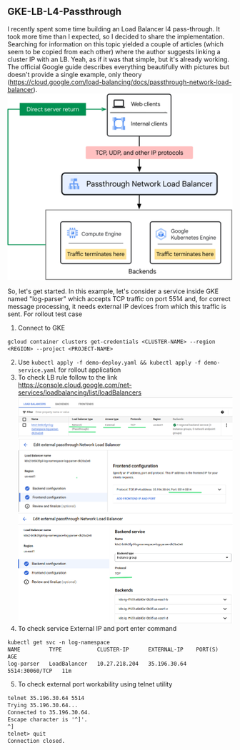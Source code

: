 ## GKE-LB-L4-Passthrough

I recently spent some time building an Load Balancer l4 pass-through. It took more time than I expected, so I decided to share the implementation. 
Searching for information on this topic yielded a couple of articles (which seem to be copied from each other) where the author suggests linking a cluster IP with an LB. 
Yeah, as if it was that simple, but it's already working. The official Google guide describes everything beautifully with pictures but doesn't provide a single example, 
only theory (https://cloud.google.com/load-balancing/docs/passthrough-network-load-balancer).
![passthrough-network-load-balancer](picture/passthrough-network-load-balancer.svg "Passthrough Network Load Balancer")

So, let's get started.
In this example, let's consider a service inside GKE named "log-parser" which accepts TCP traffic on port 5514 and, 
for correct message processing, it needs external IP devices from which this traffic is sent. For rollout test case 

1. Connect to GKE
```commandline
gcloud container clusters get-credentials <CLUSTER-NAME> --region <REGION> --project <PROJECT-NAME>
```
2. Use `kubectl apply -f demo-deploy.yaml && kubectl apply -f demo-service.yaml` for rollout application
3. To check LB rule follow to the link https://console.cloud.google.com/net-services/loadbalancing/list/loadBalancers
![Summary](picture/LB-passthrough-total.png "Summary")
![Frontend](picture/LB-frontend.png "Frontend")
![Backend](picture/LB-backend.png "Backend")
4. To check service External IP and port enter command
```
kubectl get svc -n log-namespace
NAME         TYPE           CLUSTER-IP      EXTERNAL-IP    PORT(S)          AGE
log-parser   LoadBalancer   10.27.218.204   35.196.30.64   5514:30060/TCP   11m
```
5. To check external port workability using telnet utility  
```
telnet 35.196.30.64 5514
Trying 35.196.30.64...
Connected to 35.196.30.64.
Escape character is '^]'.
^]
telnet> quit
Connection closed.
```
